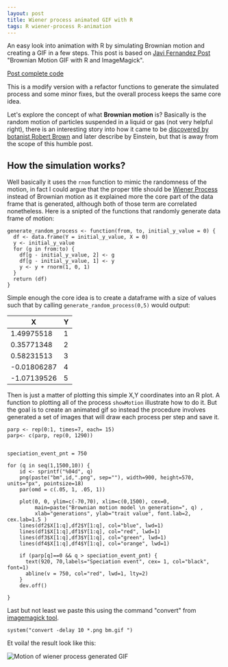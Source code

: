 ```yaml
---
layout: post
title: Wiener process animated GIF with R
tags: R wiener-process R-animation
---
```


An easy look into animation with R by simulating Brownian motion and creating a GIF in a few steps. This post is based on [Javi Fernandez Post](http://allthiswasfield.blogspot.com/2017/12/p-margin-bottom-0.html) "Brownian Motion GIF with R and ImageMagick".

[Post complete code](https://github.com/necronet/WienerProcess)

This is a modify version with a refactor functions to generate the simulated process and some minor fixes, but the overall process keeps the same core idea.

Let's explore the concept of what **Brownian motion** is? Basically is the random motion of particles suspended in a liquid or gas (not very helpful right), there is an interesting story into how it came to be [discovered by botanist Robert Brown](https://www.youtube.com/watch?v=FAdxd2Iv-UA) and later describe by Einstein, but that is away from the scope of this humble post.

## How the simulation works?

Well basically it uses the `rnom` function to mimic the randomness of the motion, in fact I could argue that the proper title should be [Wiener Process](https://en.wikipedia.org/wiki/Wiener_process) instead of Brownian motion as it explained more the core part of the data frame that is generated, although both of those term are correlated nonetheless. Here is a snipted of the functions that randomly generate data frame of motion:

	generate_random_process <- function(from, to, initial_y_value = 0) {
	  df <- data.frame(Y = initial_y_value, X = 0)
	  y <- initial_y_value
	  for (g in from:to) {
	    df[g - initial_y_value, 2] <- g
	    df[g - initial_y_value, 1] <- y
	    y <- y + rnorm(1, 0, 1)
	  }
	  return (df)
	}


Simple enough the core idea is to create a dataframe with a size of values such that by calling `generate_random_process(0,5)` would output:

| X           | Y |
|-------------|---|
| 1.49975518  | 1 |
| 0.35771348  | 2 |
| 0.58231513  | 3 |
| -0.01806287 | 4 |
| -1.07139526 | 5 |

Then is just a matter of plotting this simple X,Y coordinates into an R plot. A function to plotting all of the process `showMotion` illustrate how to do it. But the goal is to create an animated gif so instead the procedure involves generated a set of images that will draw each process per step and save it.

	parp <- rep(0:1, times=7, each= 15)  
	parp<- c(parp, rep(0, 1290))


	speciation_event_pnt = 750

	for (q in seq(1,1500,10)) {
	    id <- sprintf("%04d", q)
	    png(paste("bm",id,".png", sep=""), width=900, height=570, units="px", pointsize=18)  
	    par(omd = c(.05, 1, .05, 1))  

	    plot(0, 0, ylim=c(-70,70), xlim=c(0,1500), cex=0,   
	         main=paste("Brownian motion model \n generation=", q) ,   
	         xlab="generations", ylab="trait value", font.lab=2, cex.lab=1.5 )
	    lines(df2$X[1:q],df2$Y[1:q], col="blue", lwd=1)  
	    lines(df1$X[1:q],df1$Y[1:q], col="red", lwd=1)    
	    lines(df3$X[1:q],df3$Y[1:q], col="green", lwd=1)
	    lines(df4$X[1:q],df4$Y[1:q], col="orange", lwd=1)

	    if (parp[q]==0 && q > speciation_event_pnt) {
	      text(920, 70,labels="Speciation event", cex= 1, col="black", font=1)  
	      abline(v = 750, col="red", lwd=1, lty=2)
	    }
	    dev.off()  

	}  

Last but not least we paste this using the command "convert" from [imagemagick tool](https://www.r-bloggers.com/animate-gif-images-in-r-imagemagick/).

	system("convert -delay 10 *.png bm.gif ")

Et voila! the result look like this:

![Motion of wiener process generated GIF](https://github.com/necronet/WienerProcess/animated-gif/bm.gif)
